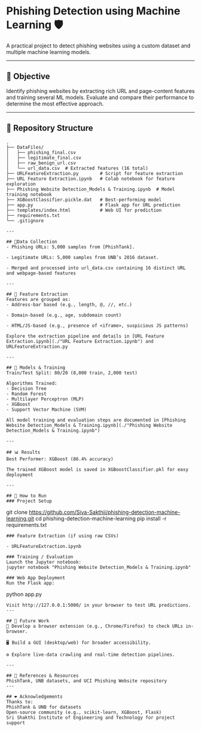 # Phishing Detection using Machine Learning 🛡️

A practical project to detect phishing websites using a custom dataset and multiple machine learning models.  

---

## 🎯 Objective

Identify phishing websites by extracting rich URL and page-content features and training several ML models. Evaluate and compare their performance to determine the most effective approach.  

---

## 📁 Repository Structure

```text
.
├── DataFiles/  
│   ├── phishing_final.csv  
│   ├── legitimate_final.csv  
│   ├── raw_benign_url.csv  
│   └── url_data.csv  # Extracted features (16 total)
├── URLFeatureExtraction.py        # Script for feature extraction
├── URL Feature Extraction.ipynb   # Colab notebook for feature exploration
├── Phishing Website Detection_Models & Training.ipynb  # Model training notebook
├── XGBoostClassifier.pickle.dat   # Best-performing model
├── app.py                         # Flask app for URL prediction
├── templates/index.html           # Web UI for prediction
├── requirements.txt
└── .gitignore

---

## 🧪Data Collection
- Phishing URLs: 5,000 samples from [PhishTank].  

- Legitimate URLs: 5,000 samples from UNB’s 2016 dataset.  

- Merged and processed into url_data.csv containing 16 distinct URL and webpage-based features  

--- 

## 🔧 Feature Extraction
Features are grouped as:  
- Address-bar based (e.g., length, @, //, etc.)

- Domain-based (e.g., age, subdomain count)

- HTML/JS-based (e.g., presence of <iframe>, suspicious JS patterns)

Explore the extraction pipeline and details in [URL Feature Extraction.ipynb](./"URL Feature Extraction.ipynb") and URLFeatureExtraction.py

---

## 🧠 Models & Training
Train/Test Split: 80/20 (8,000 train, 2,000 test)  

Algorithms Trained:
- Decision Tree
- Random Forest
- Multilayer Perceptron (MLP)
- XGBoost
- Support Vector Machine (SVM)

All model training and evaluation steps are documented in [Phishing Website Detection_Models & Training.ipynb](./"Phishing Website Detection_Models & Training.ipynb")

---

## 📊 Results
Best Performer: XGBoost (86.4% accuracy)  

The trained XGBoost model is saved in XGBoostClassifier.pkl for easy deployment   

---

## 🚀 How to Run
### Project Setup

```
git clone https://github.com/Siva-Sakthii/phishing-detection-machine-learning.git
cd phishing-detection-machine-learning
pip install -r requirements.txt
```
### Feature Extraction (if using raw CSVs)  

- URLFeatureExtraction.ipynb

### Training / Evaluation  
Launch the Jupyter notebook: 
jupyter notebook "Phishing Website Detection_Models & Training.ipynb"

### Web App Deployment
Run the Flask app:  
```
python app.py
```
Visit http://127.0.0.1:5000/ in your browser to test URL predictions.  
---

## 🚧 Future Work  
🎯 Develop a browser extension (e.g., Chrome/Firefox) to check URLs in-browser.  

🖥️ Build a GUI (desktop/web) for broader accessibility.  

⚙️ Explore live-data crawling and real-time detection pipelines.  

--- 

## 📄 References & Resources
PhishTank, UNB datasets, and UCI Phishing Website repository   
--- 

## ❤️ Acknowledgements
Thanks to:
PhishTank & UNB for datasets
Open-source community (e.g., scikit-learn, XGBoost, Flask)
Sri Shakthi Institute of Engineering and Technology for project support